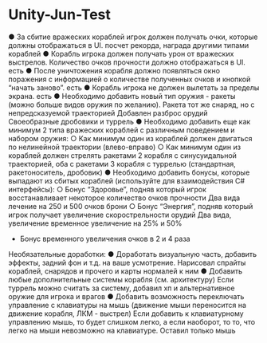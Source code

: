 # Unity-Jun-Test
●	За сбитие вражеских кораблей игрок должен получать очки, которые должны отображаться в UI.
  посчет рекорда, награда другими типами кораблей
●	Корабль игрока должен получать урон от вражеских выстрелов. Количество очков прочности должно отображаться в UI.
  есть
●	После уничтожения корабля должно появляться окно поражения с информацией о количестве полученных очков и кнопкой “начать заново”.
  есть
●	Корабль игрока не должен вылетать за пределы экрана.
  есть
●	Необходимо добавить новый тип оружия - ракеты (можно больше видов оружия по желанию).
  Ракета тот же снаряд, но с непредсказуемой траекторией
  Добавлен разброс орудий
  Своеобразные дробовики и туррель
●	Необходимо добавить еще как минимум 2 типа вражеских кораблей с различным поведением и набором оружия: 
  ○	Как минимум один из кораблей должен двигаться по нелинейной траектории (влево-вправо)
  ○	Как минимум один из кораблей должен стрелять ракетами
    2 корабля с синусуидальной траекторией, оба с ракетами
   3 корабля с туррелью (стандартная, ракетоноситель, дробовик)
●	Необходимо добавить бонусы, которые выпадают из сбитых кораблей (используйте для взаимодействия C# интерфейсы):
  ○	Бонус “Здоровье”, подняв который игрок восстанавливает некоторое количество очков прочности
     Два вида лечение на 250 и 500 очков брони
  ○	Бонус “Энергия”, подняв который игрок получает увеличение скорострельности орудий
    Два вида, увеличение временное увеличение на 25% и 50%
  + Бонус временного увеличения очков в 2 и 4 раза

Необязательные доработки:
●	Доработать визуальную часть, добавить эффекты, задний фон и т.д. на ваше усмотрение.
  Нарисовал спрайты кораблей, снарядов и прочего и карты нормалей к ним
●	Добавить любые дополнительные системы корабля (см. архитектуру)
  Если туррель можно считать за систему, добавил хп и альтернативное оружие для игрока и врагов
●	Добавить возможность переключать управление с клавиатуры на мышь (движение мыши переносится на движение корабля, ЛКМ - выстрел)
  Если добавить к клавиатурному управлению мышь, то будет слишком легко, а если наоборот, то то, что легко на мыши невозможно на    клавиатуре. Оставил только мышь
